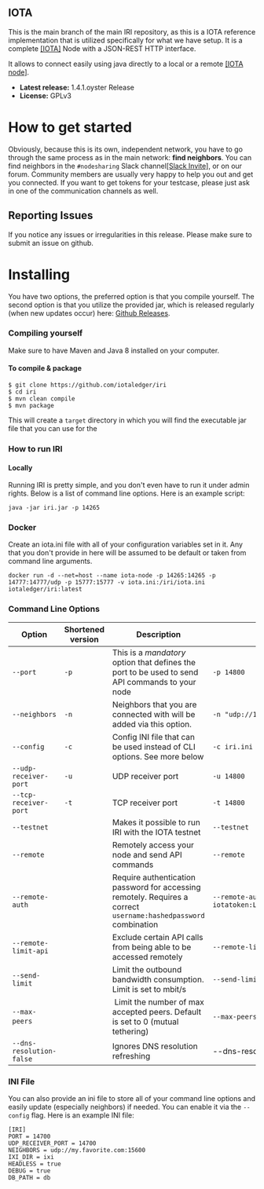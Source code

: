 ## IOTA

This is the main branch of the main IRI repository, as this is a IOTA reference implementation that is utilized specifically for what we have setup. It is a complete [[IOTA]](http://iota.org/) Node with a JSON-REST HTTP interface.

It allows to connect easily using java directly to a local or a remote [[IOTA node]](http://learn.iota.org/).

* **Latest release:** 1.4.1.oyster Release
* **License:** GPLv3

# How to get started

Obviously, because this is its own, independent network, you have to go through the same process as in the main network: **find neighbors**. You can find neighbors in the `#nodesharing` Slack channel[[Slack Invite]](http://slack.iota.org), or on our forum. Community members are usually very happy to help you out and get you connected. If you want to get tokens for your testcase, please just ask in one of the communication channels as well.

## Reporting Issues

If you notice any issues or irregularities in this release. Please make sure to submit an issue on github.


# Installing

You have two options, the preferred option is that you compile yourself. The second option is that you utilize the provided jar, which is released regularly (when new updates occur) here: [Github Releases](https://github.com/iotaledger/iri/releases).


### Compiling yourself  

Make sure to have Maven and Java 8 installed on your computer.

#### To compile & package
```
$ git clone https://github.com/iotaledger/iri
$ cd iri
$ mvn clean compile
$ mvn package
```

This will create a `target` directory in which you will find the executable jar file that you can use for the 

### How to run IRI 

#### Locally

Running IRI is pretty simple, and you don't even have to run it under admin rights. Below is a list of command line options. Here is an example script:

```
java -jar iri.jar -p 14265
```

### Docker

Create an iota.ini file with all of your configuration variables set in it.
Any that you don't provide in here will be assumed to be default or taken from
command line arguments.

`docker run -d --net=host --name iota-node -p 14265:14265 -p 14777:14777/udp -p 15777:15777 -v iota.ini:/iri/iota.ini iotaledger/iri:latest`

### Command Line Options 

Option | Shortened version | Description | Example Input
--- | --- | --- | --- 
`--port` | `-p` | This is a *mandatory* option that defines the port to be used to send API commands to your node | `-p 14800`
`--neighbors` | `-n` | Neighbors that you are connected with will be added via this option. | `-n "udp://148.148.148.148:14265 udp://[2001:db8:a0b:12f0::1]:14265"`
`--config` | `-c` | Config INI file that can be used instead of CLI options. See more below | `-c iri.ini`
`--udp-receiver-port` | `-u` | UDP receiver port | `-u 14800`
`--tcp-receiver-port` | `-t` | TCP receiver port | `-t 14800`
`--testnet` | | Makes it possible to run IRI with the IOTA testnet | `--testnet`
`--remote` | | Remotely access your node and send API commands | `--remote`
`--remote-auth` | | Require authentication password for accessing remotely. Requires a correct `username:hashedpassword` combination | `--remote-auth iotatoken:LL9EZFNCHZCMLJLVUBCKJSWKFEXNYRHHMYS9XQLUZRDEKUUDOCMBMRBWJEMEDDXSDPHIGQULENCRVEYMO`
`--remote-limit-api` | | Exclude certain API calls from being able to be accessed remotely | `--remote-limit-api "attachToTangle, addNeighbors"`
`--send-limit`| | Limit the outbound bandwidth consumption. Limit is set to mbit/s | `--send-limit 1.0`
`--max-peers` | | Limit the number of max accepted peers. Default is set to 0 (mutual tethering) | `--max-peers 8`
`--dns-resolution-false` | | Ignores DNS resolution refreshing  | --dns-resolution-false	
### INI File

You can also provide an ini file to store all of your command line options and easily update (especially neighbors) if needed. You can enable it via the `--config` flag. Here is an example INI file:
```
[IRI]
PORT = 14700
UDP_RECEIVER_PORT = 14700
NEIGHBORS = udp://my.favorite.com:15600
IXI_DIR = ixi
HEADLESS = true
DEBUG = true
DB_PATH = db
```

